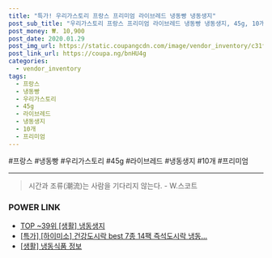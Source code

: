 ```yaml
--- 
title: "특가! 우리가스토리 프랑스 프리미엄 라이브레드 냉동빵 냉동생지" 
post_sub_title: "우리가스토리 프랑스 프리미엄 라이브레드 냉동빵 냉동생지, 45g, 10개" 
post_money: ₩. 10,900 
post_date: 2020.01.29 
post_img_url: https://static.coupangcdn.com/image/vendor_inventory/c31f/b2836166d812dd844aea59a77a76d4d8667f05f1cb3cbc9affe6a8c16a03.jpg 
post_link_url: https://coupa.ng/bnHU4g 
categories: 
  - vendor_inventory 
tags: 
  - 프랑스 
  - 냉동빵 
  - 우리가스토리 
  - 45g 
  - 라이브레드 
  - 냉동생지 
  - 10개 
  - 프리미엄 
--- 
```

  #프랑스 #냉동빵 #우리가스토리 #45g #라이브레드 #냉동생지 #10개 #프리미엄 
<hr> 

> 시간과 조류(潮流)는 사람을 기다리지 않는다. - W.스코트 


### POWER LINK

* <a href="https://blog.naver.com/an0733/221788731825" target="_blank"> TOP ~39위 [생활] 냉동생지</a>
* <a href="https://blog.naver.com/an0733/221787776627" target="_blank">[특가] [하이미소] 건강도시락 best 7종 14팩 즉석도시락 냉동...</a>
* <a href="https://blog.naver.com/sakai111/221756824720" target="_blank"> [생활] 냉동식품 정보 </a>
